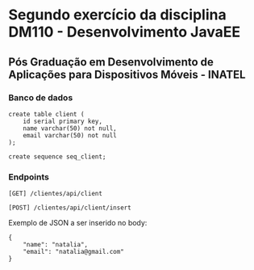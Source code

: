 # Segundo exercício da disciplina DM110 - Desenvolvimento JavaEE
## Pós Graduação em Desenvolvimento de Aplicações para Dispositivos Móveis - INATEL

### Banco de dados
```
create table client (
    id serial primary key,
    name varchar(50) not null,
    email varchar(50) not null
);

create sequence seq_client;
```

### Endpoints
`[GET] /clientes/api/client`

`[POST] /clientes/api/client/insert`

Exemplo de JSON a ser inserido no body:
```
{
	"name": "natalia",
	"email": "natalia@gmail.com"
}
```
